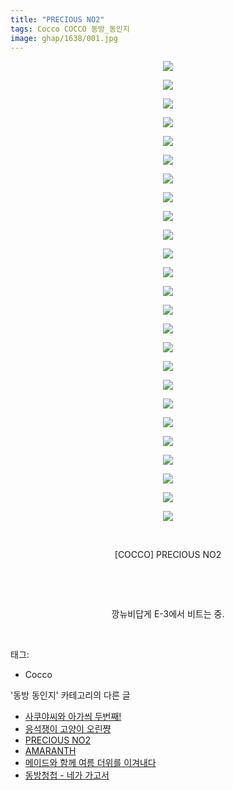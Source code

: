 ```yaml
---
title: "PRECIOUS NO2"
tags: Cocco COCCO 동방_동인지
image: ghap/1638/001.jpg
---
```

<div class="article">
<p style="text-align: center; clear: none; float: none;"><img src="{{ site.nasurl }}/ghap/1638/001.jpg"/></p>
<p style="text-align: center; clear: none; float: none;"><img src="{{ site.nasurl }}/ghap/1638/002.jpg"/></p>
<p style="text-align: center; clear: none; float: none;"><img src="{{ site.nasurl }}/ghap/1638/003.jpg"/></p>
<p style="text-align: center; clear: none; float: none;"><img src="{{ site.nasurl }}/ghap/1638/004.jpg"/></p>
<p style="text-align: center; clear: none; float: none;"><img src="{{ site.nasurl }}/ghap/1638/005.jpg"/></p>
<p style="text-align: center; clear: none; float: none;"><img src="{{ site.nasurl }}/ghap/1638/006.jpg"/></p>
<p style="text-align: center; clear: none; float: none;"><img src="{{ site.nasurl }}/ghap/1638/007.jpg"/></p>
<p style="text-align: center; clear: none; float: none;"><img src="{{ site.nasurl }}/ghap/1638/008.jpg"/></p>
<p style="text-align: center; clear: none; float: none;"><img src="{{ site.nasurl }}/ghap/1638/009.jpg"/></p>
<p style="text-align: center; clear: none; float: none;"><img src="{{ site.nasurl }}/ghap/1638/010.jpg"/></p>
<p style="text-align: center; clear: none; float: none;"><img src="{{ site.nasurl }}/ghap/1638/011.jpg"/></p>
<p style="text-align: center; clear: none; float: none;"><img src="{{ site.nasurl }}/ghap/1638/012.jpg"/></p>
<p style="text-align: center; clear: none; float: none;"><img src="{{ site.nasurl }}/ghap/1638/013.jpg"/></p>
<p style="text-align: center; clear: none; float: none;"><img src="{{ site.nasurl }}/ghap/1638/014.jpg"/></p>
<p style="text-align: center; clear: none; float: none;"><img src="{{ site.nasurl }}/ghap/1638/015.jpg"/></p>
<p style="text-align: center; clear: none; float: none;"><img src="{{ site.nasurl }}/ghap/1638/016.jpg"/></p>
<p style="text-align: center; clear: none; float: none;"><img src="{{ site.nasurl }}/ghap/1638/017.jpg"/></p>
<p style="text-align: center; clear: none; float: none;"><img src="{{ site.nasurl }}/ghap/1638/018.jpg"/></p>
<p style="text-align: center; clear: none; float: none;"><img src="{{ site.nasurl }}/ghap/1638/019.jpg"/></p>
<p style="text-align: center; clear: none; float: none;"><img src="{{ site.nasurl }}/ghap/1638/020.jpg"/></p>
<p style="text-align: center; clear: none; float: none;"><img src="{{ site.nasurl }}/ghap/1638/021.jpg"/></p>
<p style="text-align: center; clear: none; float: none;"><img src="{{ site.nasurl }}/ghap/1638/022.jpg"/></p>
<p style="text-align: center; clear: none; float: none;"><img src="{{ site.nasurl }}/ghap/1638/023.jpg"/></p>
<p style="text-align: center; clear: none; float: none;"><img src="{{ site.nasurl }}/ghap/1638/024.jpg"/></p>
<p style="text-align: center; clear: none; float: none;"><img src="{{ site.nasurl }}/ghap/1638/025.jpg"/></p>
<p style="text-align: center; clear: none; float: none;"><br/></p>
<p style="text-align: center; clear: none; float: none;">[COCCO] PRECIOUS NO2</p>
<p style="text-align: center; clear: none; float: none;"><br/></p>
<p style="text-align: center; clear: none; float: none;"><br/></p>
<p style="text-align: center; clear: none; float: none;">깡뉴비답게 E-3에서 비트는 중.</p>
<p><br/></p>
</div><div class="tagTrail">
<p>태그: </p>
<ul>
<li>Cocco</li>
</ul>
</div><div class="another">
<p>'동방 동인지' 카테고리의 다른 글</p>
<ul>
<li><a href="/2016-08-17-ghap_1640">사쿠야씨와 아가씌 두번째!</a></li>
<li><a href="/2016-08-17-ghap_1639">응석쟁이 고양이 오린쨩</a></li>
<li><a href="/2016-08-17-ghap_1638">PRECIOUS NO2</a></li>
<li><a href="/2016-08-17-ghap_1635">AMARANTH</a></li>
<li><a href="/2016-08-17-ghap_1634">메이드와 함께 여름 더위를 이겨내다</a></li>
<li><a href="/2016-08-16-ghap_1633">동방청첩 - 네가 가고서</a></li>
</ul>
</div><div class="cb_module cb_fluid">
<div class="cb_wrt cb_profile">
</div><!-- commentList close -->
</div>
<br/>
<p id="refer"></p>
<br/>
